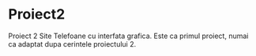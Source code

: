 # Proiect2
Proiect 2 Site Telefoane cu interfata grafica. Este ca primul proiect, numai ca adaptat dupa cerintele proiectului 2. 
